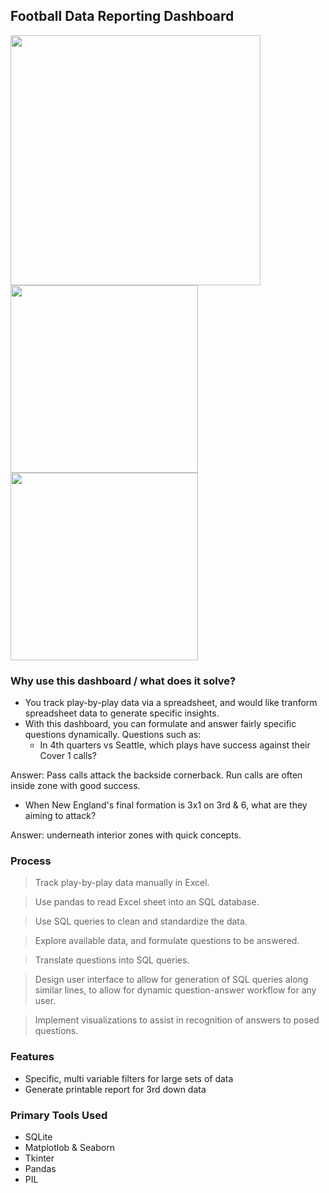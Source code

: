 ## Football Data Reporting Dashboard

<img src="https://i.gyazo.com/9ce330c34fcefa5cf6b1046a38f2f554.png " width="400">

<img src="https://i.gyazo.com/a639a9a1556cea884af232a4199c6841.png " width="300">

<img src="https://i.gyazo.com/00e5024f5ee7dfd2fba3f000fc5144c7.png " width="300">

### Why use this dashboard / what does it solve?
* You track play-by-play data via a spreadsheet, and would like tranform spreadsheet data to generate specific insights.
* With this dashboard, you can formulate and answer fairly specific questions dynamically. Questions such as:
  - In 4th quarters vs Seattle, which plays have success against their Cover 1 calls?
    
Answer: Pass calls attack the backside cornerback. Run calls are often inside zone with good success. 
  - When New England's final formation is 3x1 on 3rd & 6, what are they aiming to attack? 
    
Answer: underneath interior zones with quick concepts.

### Process
> Track play-by-play data manually in Excel.

> Use pandas to read Excel sheet into an SQL database.

> Use SQL queries to clean and standardize the data.

> Explore available data, and formulate questions to be answered.

> Translate questions into SQL queries.

> Design user interface to allow for generation of SQL queries along similar lines, to allow for dynamic question-answer workflow for any user.

> Implement visualizations to assist in recognition of answers to posed questions. 


### Features
* Specific, multi variable filters for large sets of data
* Generate printable report for 3rd down data

### Primary Tools Used
* SQLite
* Matplotlob & Seaborn
* Tkinter
* Pandas
* PIL
